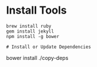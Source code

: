 # Install Tools

```
brew install ruby
gem install jekyll
npm install -g bower

# Install or Update Dependencies

```
bower install
./copy-deps
```
